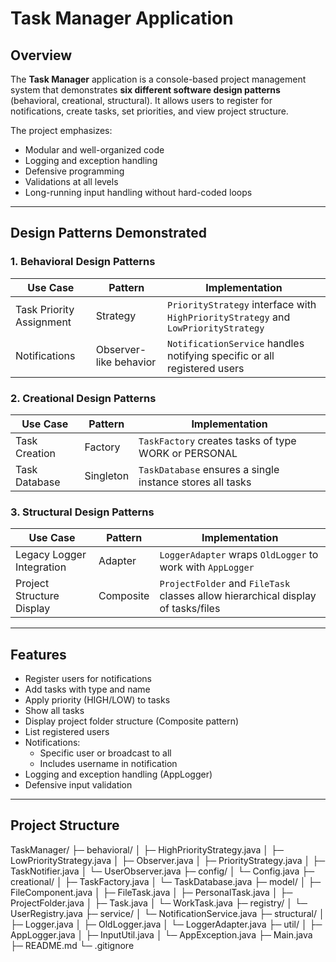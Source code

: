 # Task Manager Application

## Overview
The **Task Manager** application is a console-based project management system that demonstrates **six different software design patterns** (behavioral, creational, structural). It allows users to register for notifications, create tasks, set priorities, and view project structure.

The project emphasizes:
- Modular and well-organized code
- Logging and exception handling
- Defensive programming
- Validations at all levels
- Long-running input handling without hard-coded loops

---

## Design Patterns Demonstrated

### 1. Behavioral Design Patterns
| Use Case | Pattern | Implementation |
|-----------|--------|----------------|
| Task Priority Assignment | Strategy | `PriorityStrategy` interface with `HighPriorityStrategy` and `LowPriorityStrategy` |
| Notifications | Observer-like behavior | `NotificationService` handles notifying specific or all registered users |

### 2. Creational Design Patterns
| Use Case | Pattern | Implementation |
|-----------|--------|----------------|
| Task Creation | Factory | `TaskFactory` creates tasks of type WORK or PERSONAL |
| Task Database | Singleton | `TaskDatabase` ensures a single instance stores all tasks |

### 3. Structural Design Patterns
| Use Case | Pattern | Implementation |
|-----------|--------|----------------|
| Legacy Logger Integration | Adapter | `LoggerAdapter` wraps `OldLogger` to work with `AppLogger` |
| Project Structure Display | Composite | `ProjectFolder` and `FileTask` classes allow hierarchical display of tasks/files |

---

## Features
- Register users for notifications
- Add tasks with type and name
- Apply priority (HIGH/LOW) to tasks
- Show all tasks
- Display project folder structure (Composite pattern)
- List registered users
- Notifications:
  - Specific user or broadcast to all
  - Includes username in notification
- Logging and exception handling (AppLogger)
- Defensive input validation

---

## Project Structure
TaskManager/
├─ behavioral/
│ ├─ HighPriorityStrategy.java
│ ├─ LowPriorityStrategy.java
│ ├─ Observer.java
│ ├─ PriorityStrategy.java
│ ├─ TaskNotifier.java
│ └─ UserObserver.java
├─ config/
│ └─ Config.java
├─ creational/
│ ├─ TaskFactory.java
│ └─ TaskDatabase.java
├─ model/
│ ├─ FileComponent.java
│ ├─ FileTask.java
│ ├─ PersonalTask.java
│ ├─ ProjectFolder.java
│ ├─ Task.java
│ └─ WorkTask.java
├─ registry/
│ └─ UserRegistry.java
├─ service/
│ └─ NotificationService.java
├─ structural/
│ ├─ Logger.java
│ ├─ OldLogger.java
│ └─ LoggerAdapter.java
├─ util/
│ ├─ AppLogger.java
│ ├─ InputUtil.java
│ └─ AppException.java
├─ Main.java
├─ README.md
└─ .gitignore
